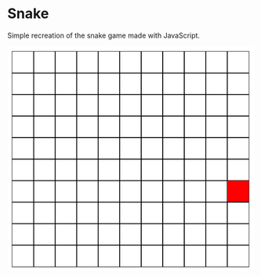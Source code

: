 # Snake
Simple recreation of the snake game made with JavaScript.

![alt text](https://raw.githubusercontent.com/bartoszkoziel/snake/main/preview.gif)
